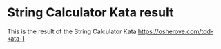 # String Calculator Kata result

This is the result of the String Calculator Kata https://osherove.com/tdd-kata-1
